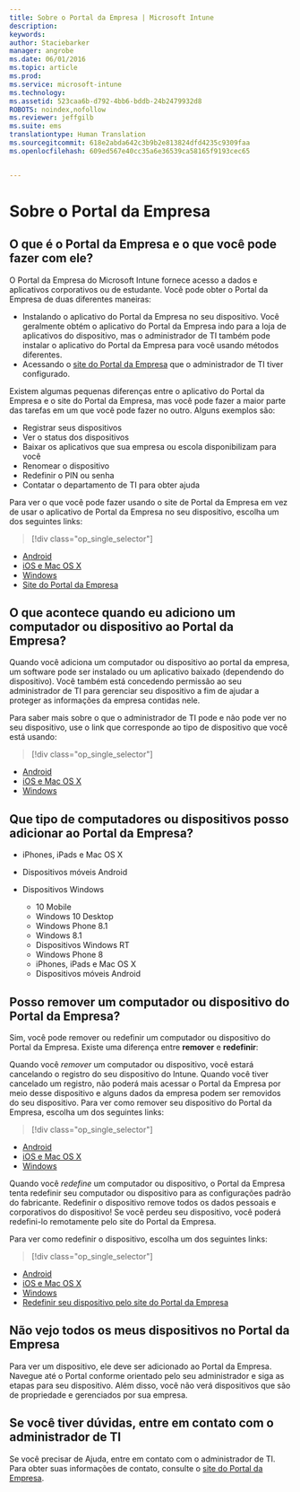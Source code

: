 ```yaml
---
title: Sobre o Portal da Empresa | Microsoft Intune
description: 
keywords: 
author: Staciebarker
manager: angrobe
ms.date: 06/01/2016
ms.topic: article
ms.prod: 
ms.service: microsoft-intune
ms.technology: 
ms.assetid: 523caa6b-d792-4bb6-bddb-24b2479932d8
ROBOTS: noindex,nofollow
ms.reviewer: jeffgilb
ms.suite: ems
translationtype: Human Translation
ms.sourcegitcommit: 618e2abda642c3b9b2e813824dfd4235c9309faa
ms.openlocfilehash: 609ed567e40cc35a6e36539ca58165f9193cec65


---
```


# Sobre o Portal da Empresa

## O que é o Portal da Empresa e o que você pode fazer com ele?
O Portal da Empresa do Microsoft Intune fornece acesso a dados e aplicativos corporativos ou de estudante. Você pode obter o Portal da Empresa de duas diferentes maneiras:

- Instalando o aplicativo do Portal da Empresa no seu dispositivo. Você geralmente obtém o aplicativo do Portal da Empresa indo para a loja de aplicativos do dispositivo, mas o administrador de TI também pode instalar o aplicativo do Portal da Empresa para você usando métodos diferentes.
- Acessando o [site do Portal da Empresa](http://portal.manage.microsoft.com) que o administrador de TI tiver configurado.

Existem algumas pequenas diferenças entre o aplicativo do Portal da Empresa e o site do Portal da Empresa, mas você pode fazer a maior parte das tarefas em um que você pode fazer no outro. Alguns exemplos são:

- Registrar seus dispositivos
- Ver o status dos dispositivos
- Baixar os aplicativos que sua empresa ou escola disponibilizam para você
- Renomear o dispositivo
- Redefinir o PIN ou senha
- Contatar o departamento de TI para obter ajuda

Para ver o que você pode fazer usando o site de Portal da Empresa em vez de usar o aplicativo de Portal da Empresa no seu dispositivo, escolha um dos seguintes links:

> [!div class="op_single_selector"]
- [Android](using-your-android-device-with-intune.md)
- [iOS e Mac OS X](using-your-ios-or-mac-os-x-device-with-intune.md)
- [Windows](using-your-windows-device-with-intune.md)
- [Site do Portal da Empresa](using-the-intune-company-portal-website.md)

## O que acontece quando eu adiciono um computador ou dispositivo ao Portal da Empresa?
Quando você adiciona um computador ou dispositivo ao portal da empresa, um software pode ser instalado ou um aplicativo baixado (dependendo do dispositivo).  Você também está concedendo permissão ao seu administrador de TI para gerenciar seu dispositivo a fim de ajudar a proteger as informações da empresa contidas nele.

Para saber mais sobre o que o administrador de TI pode e não pode ver no seu dispositivo, use o link que corresponde ao tipo de dispositivo que você está usando:

> [!div class="op_single_selector"]
- [Android](what-happens-if-you-install-the-company-portal-app-and-enroll-your-device-in-intune-android.md)
- [iOS e Mac OS X](what-happens-if-you-install-the-company-portal-app-and-enroll-your-device-in-intune-ios.md)
- [Windows](what-can-your-it-administrator-see-when-you-enroll-your-device-in-intune-windows.md)

## Que tipo de computadores ou dispositivos posso adicionar ao Portal da Empresa?

-   iPhones, iPads e Mac OS X

-   Dispositivos móveis Android

-   Dispositivos Windows
    -   10 Mobile
    -   Windows 10 Desktop
    -   Windows Phone 8.1
    -   Windows 8.1
    -   Dispositivos Windows RT
    -   Windows Phone 8
    -   iPhones, iPads e Mac OS X
    -   Dispositivos móveis Android


## Posso remover um computador ou dispositivo do Portal da Empresa?
Sim, você pode remover ou redefinir um computador ou dispositivo do Portal da Empresa. Existe uma diferença entre **remover** e **redefinir**:

Quando você *remover* um computador ou dispositivo, você estará cancelando o registro do seu dispositivo do Intune. Quando você tiver cancelado um registro, não poderá mais acessar o Portal da Empresa por meio desse dispositivo e alguns dados da empresa podem ser removidos do seu dispositivo. Para ver como remover seu dispositivo do Portal da Empresa, escolha um dos seguintes links:

> [!div class="op_single_selector"]
- [Android](unenroll-your-device-from-intune-android.md)
- [iOS e Mac OS X](unenroll-your-device-from-intune-ios.md)
- [Windows](unenroll-your-device-from-intune-windows.md)

Quando você *redefine* um computador ou dispositivo, o Portal da Empresa tenta redefinir seu computador ou dispositivo para as configurações padrão do fabricante. Redefinir o dispositivo remove todos os dados pessoais e corporativos do dispositivo! Se você perdeu seu dispositivo, você poderá redefini-lo remotamente pelo site do Portal da Empresa.

Para ver como redefinir o dispositivo, escolha um dos seguintes links:

> [!div class="op_single_selector"]
- [Android](reset-erase-your-lost-or-stolen-device-android.md)
- [iOS e Mac OS X](reset-erase-your-lost-or-stolen-device-ios.md)
- [Windows](reset-erase-your-lost-or-stolen-device-windows.md)
- [Redefinir seu dispositivo pelo site do Portal da Empresa](reset-your-device-cpwebsite.md)

## Não vejo todos os meus dispositivos no Portal da Empresa
Para ver um dispositivo, ele deve ser adicionado ao Portal da Empresa. Navegue até o Portal conforme orientado pelo seu administrador e siga as etapas para seu dispositivo. Além disso, você não verá dispositivos que são de propriedade e gerenciados por sua empresa.

## Se você tiver dúvidas, entre em contato com o administrador de TI
Se você precisar de Ajuda, entre em contato com o administrador de TI. Para obter suas informações de contato, consulte o [site do Portal da Empresa](http://portal.manage.microsoft.com).



<!--HONumber=Jul16_HO4-->


